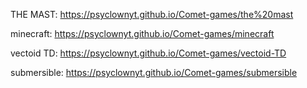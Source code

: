 THE MAST: https://psyclownyt.github.io/Comet-games/the%20mast

minecraft: https://psyclownyt.github.io/Comet-games/minecraft

vectoid TD: https://psyclownyt.github.io/Comet-games/vectoid-TD

submersible: https://psyclownyt.github.io/Comet-games/submersible

